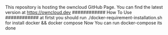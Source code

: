 This repository is hosting the owncloud GitHub Page. You can find the latest version at https://owncloud.dev
############
How To Use
############
at firtst you should run ./docker-requirement-installation.sh for install docker && docker compose 
Now You can run docker-compose
its done
